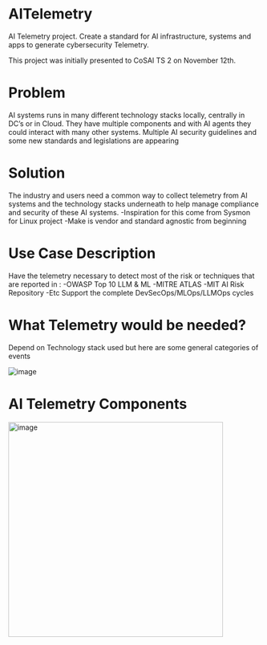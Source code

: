 # AITelemetry
AI Telemetry project. Create a standard for AI infrastructure, systems and apps to generate cybersecurity Telemetry.

This project was initially presented to CoSAI TS 2 on November 12th.

# Problem 
AI systems runs in many different technology stacks locally, centrally in DC’s or in Cloud. They have multiple components and with AI agents they could interact with many other systems.
Multiple AI security guidelines and some new standards and legislations are appearing 

# Solution
The industry and users need a common way to collect telemetry from AI systems and the technology stacks underneath to help manage  compliance and security of these AI systems. 
  -Inspiration for this come from Sysmon for Linux project
  -Make is vendor and standard agnostic from beginning 

# Use Case Description
Have the telemetry necessary to detect most of the risk or techniques that are reported in :
  -OWASP Top 10 LLM & ML
  -MITRE ATLAS
  -MIT AI Risk Repository
  -Etc
Support the complete DevSecOps/MLOps/LLMOps cycles

# What Telemetry would be needed?
Depend on Technology stack used but here are some general categories of events

![image](https://github.com/user-attachments/assets/18408bb0-a7d2-4de3-ab9a-54f48dbeb973)

# AI Telemetry Components
<img width="428" alt="image" src="https://github.com/user-attachments/assets/a9680feb-87d1-4c9c-83da-dfdd4f22bbf8">





